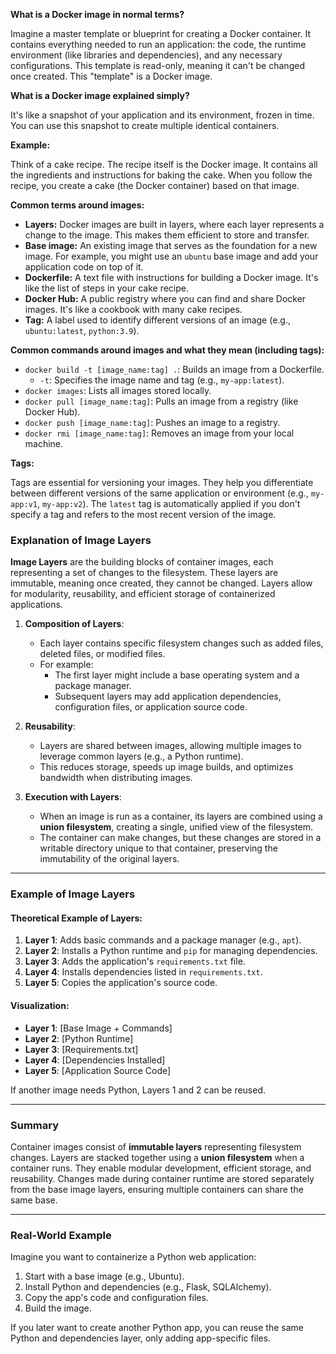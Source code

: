 **What is a Docker image in normal terms?**

Imagine a master template or blueprint for creating a Docker container. It contains everything needed to run an application: the code, the runtime environment (like libraries and dependencies), and any necessary configurations. This template is read-only, meaning it can't be changed once created. This "template" is a Docker image.

**What is a Docker image explained simply?**

It's like a snapshot of your application and its environment, frozen in time. You can use this snapshot to create multiple identical containers.

**Example:**

Think of a cake recipe. The recipe itself is the Docker image. It contains all the ingredients and instructions for baking the cake. When you follow the recipe, you create a cake (the Docker container) based on that image.

**Common terms around images:**

* **Layers:** Docker images are built in layers, where each layer represents a change to the image. This makes them efficient to store and transfer.
* **Base image:** An existing image that serves as the foundation for a new image. For example, you might use an `ubuntu` base image and add your application code on top of it.
* **Dockerfile:** A text file with instructions for building a Docker image. It's like the list of steps in your cake recipe.
* **Docker Hub:** A public registry where you can find and share Docker images. It's like a cookbook with many cake recipes.
* **Tag:** A label used to identify different versions of an image (e.g., `ubuntu:latest`, `python:3.9`).

**Common commands around images and what they mean (including tags):**

* `docker build -t [image_name:tag] .`: Builds an image from a Dockerfile.
    * `-t`: Specifies the image name and tag (e.g., `my-app:latest`).
* `docker images`: Lists all images stored locally.
* `docker pull [image_name:tag]`: Pulls an image from a registry (like Docker Hub).
* `docker push [image_name:tag]`: Pushes an image to a registry.
* `docker rmi [image_name:tag]`: Removes an image from your local machine.

**Tags:**

Tags are essential for versioning your images. They help you differentiate between different versions of the same application or environment (e.g., `my-app:v1`, `my-app:v2`). The `latest` tag is automatically applied if you don't specify a tag and refers to the most recent version of the image.

### Explanation of Image Layers

**Image Layers** are the building blocks of container images, each representing a set of changes to the filesystem. These layers are immutable, meaning once created, they cannot be changed. Layers allow for modularity, reusability, and efficient storage of containerized applications.

1. **Composition of Layers**:
   - Each layer contains specific filesystem changes such as added files, deleted files, or modified files.
   - For example:
     - The first layer might include a base operating system and a package manager.
     - Subsequent layers may add application dependencies, configuration files, or application source code.

2. **Reusability**:
   - Layers are shared between images, allowing multiple images to leverage common layers (e.g., a Python runtime).
   - This reduces storage, speeds up image builds, and optimizes bandwidth when distributing images.

3. **Execution with Layers**:
   - When an image is run as a container, its layers are combined using a **union filesystem**, creating a single, unified view of the filesystem.
   - The container can make changes, but these changes are stored in a writable directory unique to that container, preserving the immutability of the original layers.

---

### Example of Image Layers

#### Theoretical Example of Layers:
1. **Layer 1**: Adds basic commands and a package manager (e.g., `apt`).
2. **Layer 2**: Installs a Python runtime and `pip` for managing dependencies.
3. **Layer 3**: Adds the application's `requirements.txt` file.
4. **Layer 4**: Installs dependencies listed in `requirements.txt`.
5. **Layer 5**: Copies the application's source code.

#### Visualization:
- **Layer 1**: [Base Image + Commands]
- **Layer 2**: [Python Runtime]
- **Layer 3**: [Requirements.txt]
- **Layer 4**: [Dependencies Installed]
- **Layer 5**: [Application Source Code]

If another image needs Python, Layers 1 and 2 can be reused.

---

### Summary

Container images consist of **immutable layers** representing filesystem changes. Layers are stacked together using a **union filesystem** when a container runs. They enable modular development, efficient storage, and reusability. Changes made during container runtime are stored separately from the base image layers, ensuring multiple containers can share the same base.

---

### Real-World Example

Imagine you want to containerize a Python web application:

1. Start with a base image (e.g., Ubuntu).
2. Install Python and dependencies (e.g., Flask, SQLAlchemy).
3. Copy the app's code and configuration files.
4. Build the image.

If you later want to create another Python app, you can reuse the same Python and dependencies layer, only adding app-specific files.
